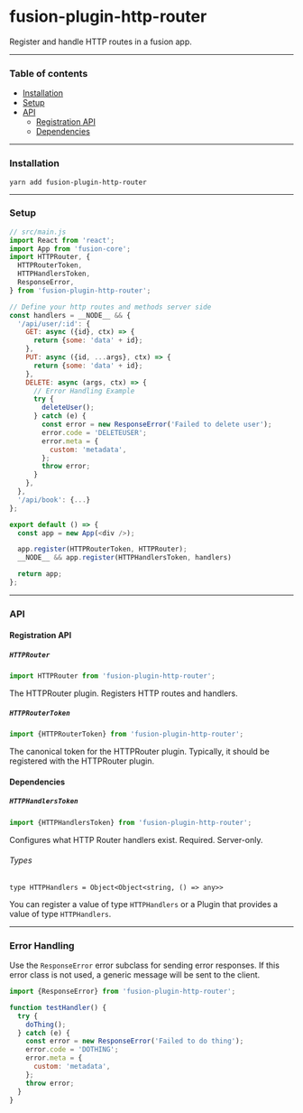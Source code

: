 # fusion-plugin-http-router

Register and handle HTTP routes in a fusion app.

---

### Table of contents

- [Installation](#installation)
- [Setup](#setup)
- [API](#api)
  - [Registration API](#registration-api)
  - [Dependencies](#dependencies)

---

### Installation

```
yarn add fusion-plugin-http-router
```

---

### Setup

```js
// src/main.js
import React from 'react';
import App from 'fusion-core';
import HTTPRouter, {
  HTTPRouterToken,
  HTTPHandlersToken,
  ResponseError,
} from 'fusion-plugin-http-router';

// Define your http routes and methods server side
const handlers = __NODE__ && {
  '/api/user/:id': {
    GET: async ({id}, ctx) => {
      return {some: 'data' + id};
    },
    PUT: async ({id, ...args}, ctx) => {
      return {some: 'data' + id};
    },
    DELETE: async (args, ctx) => {
      // Error Handling Example
      try {
        deleteUser();
      } catch (e) {
        const error = new ResponseError('Failed to delete user');
        error.code = 'DELETEUSER';
        error.meta = {
          custom: 'metadata',
        };
        throw error;
      }
    },
  },
  '/api/book': {...}
};

export default () => {
  const app = new App(<div />);

  app.register(HTTPRouterToken, HTTPRouter);
  __NODE__ && app.register(HTTPHandlersToken, handlers)

  return app;
};
```

---

### API

#### Registration API

##### `HTTPRouter`

```js
import HTTPRouter from 'fusion-plugin-http-router';
```

The HTTPRouter plugin. Registers HTTP routes and handlers.

##### `HTTPRouterToken`

```js
import {HTTPRouterToken} from 'fusion-plugin-http-router';
```

The canonical token for the HTTPRouter plugin. Typically, it should be registered with
the HTTPRouter plugin.

#### Dependencies

##### `HTTPHandlersToken`

```js
import {HTTPHandlersToken} from 'fusion-plugin-http-router';
```

Configures what HTTP Router handlers exist. Required. Server-only.

###### Types

```flow
type HTTPHandlers = Object<Object<string, () => any>>
```

You can register a value of type `HTTPHandlers` or a Plugin that provides a value
of type `HTTPHandlers`.

---

### Error Handling

Use the `ResponseError` error subclass for sending error responses. If this
error class is not used, a generic message will be sent to the client.

```js
import {ResponseError} from 'fusion-plugin-http-router';

function testHandler() {
  try {
    doThing();
  } catch (e) {
    const error = new ResponseError('Failed to do thing');
    error.code = 'DOTHING';
    error.meta = {
      custom: 'metadata',
    };
    throw error;
  }
}
```
